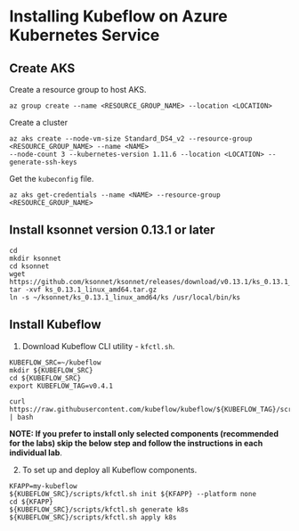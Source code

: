# Installing Kubeflow on Azure Kubernetes Service

## Create AKS
Create a resource group to host AKS.
```
az group create --name <RESOURCE_GROUP_NAME> --location <LOCATION>
```

Create a cluster
```
az aks create --node-vm-size Standard_DS4_v2 --resource-group <RESOURCE_GROUP_NAME> --name <NAME> 
--node-count 3 --kubernetes-version 1.11.6 --location <LOCATION> --generate-ssh-keys
```
Get the `kubeconfig` file.
```
az aks get-credentials --name <NAME> --resource-group <RESOURCE_GROUP_NAME>
```

## Install ksonnet version 0.13.1 or later
```
cd
mkdir ksonnet
cd ksonnet
wget https://github.com/ksonnet/ksonnet/releases/download/v0.13.1/ks_0.13.1_linux_amd64.tar.gz
tar -xvf ks_0.13.1_linux_amd64.tar.gz
ln -s ~/ksonnet/ks_0.13.1_linux_amd64/ks /usr/local/bin/ks
```

## Install Kubeflow
1. Download Kubeflow CLI utility - `kfctl.sh`.
```
KUBEFLOW_SRC=~/kubeflow
mkdir ${KUBEFLOW_SRC}
cd ${KUBEFLOW_SRC}
export KUBEFLOW_TAG=v0.4.1

curl https://raw.githubusercontent.com/kubeflow/kubeflow/${KUBEFLOW_TAG}/scripts/download.sh | bash
```

**NOTE: If you prefer to install only selected components (recommended for the labs) skip the below step and follow the instructions in each individual lab**.

2. To set up and deploy all Kubeflow components. 

```
KFAPP=my-kubeflow
${KUBEFLOW_SRC}/scripts/kfctl.sh init ${KFAPP} --platform none
cd ${KFAPP}
${KUBEFLOW_SRC}/scripts/kfctl.sh generate k8s
${KUBEFLOW_SRC}/scripts/kfctl.sh apply k8s
```

